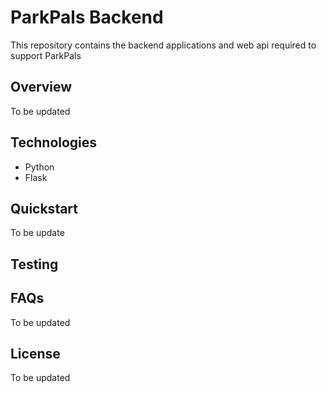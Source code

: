 # ParkPals Backend
This repository contains the backend applications and web api required to support ParkPals

## Overview
To be updated

## Technologies
* Python
* Flask

## Quickstart
To be update

## Testing

## FAQs
To be updated

## License
To be updated
